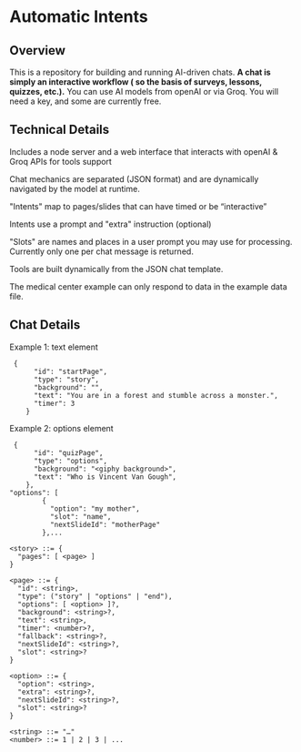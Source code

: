 # Automatic Intents

## Overview

This is a repository for building and running AI-driven chats.  __A chat is simply an interactive workflow ( so the basis of surveys, lessons, quizzes, etc.).__
You can use AI models from openAI or via Groq. You will need a key, and some are currently free. 

## Technical Details 

Includes a node server and a web interface that interacts with openAI & Groq APIs for tools support

Chat mechanics are separated (JSON format) and are dynamically navigated by the model at runtime.

"Intents" map to pages/slides that can have timed or  be “interactive” 

Intents use a prompt and "extra" instruction (optional)

"Slots" are names and places in a user prompt you may use for processing.  Currently only one per chat message is returned.

Tools are built dynamically from the JSON chat template.

The medical center example can only respond to data in the example data file.

## Chat Details

Example 1: text element
```
 {
      "id": "startPage",
      "type": "story",
      "background": "",
      "text": "You are in a forest and stumble across a monster.",
      "timer": 3
    }
```
Example 2: options element
```
 {
      "id": "quizPage",
      "type": "options",
      "background": "<giphy background>",
      "text": "Who is Vincent Van Gough",
    },
"options": [
        {
          "option": "my mother",
          "slot": "name",
          "nextSlideId": "motherPage"
        },...
```
```
<story> ::= {
  "pages": [ <page> ] 
}

<page> ::= {
  "id": <string>,
  "type": ("story" | "options" | "end"), 
  "options": [ <option> ]?, 
  "background": <string>?,  
  "text": <string>,
  "timer": <number>?, 
  "fallback": <string>?, 
  "nextSlideId": <string>?,
  "slot": <string>? 
}

<option> ::= {
  "option": <string>,
  "extra": <string>?,  
  "nextSlideId": <string>?, 
  "slot": <string>?  
}

<string> ::= "…"  
<number> ::= 1 | 2 | 3 | ... 
```

